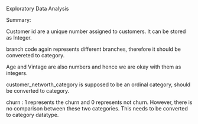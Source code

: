 Exploratory Data Analysis

Summary:

Customer id are a unique number assigned to customers. It can be stored as Integer.

branch code again represents different branches, therefore it should be convereted to category.

Age and Vintage are also numbers and hence we are okay with them as integers.

customer_networth_category is supposed to be an ordinal category, should be converted to category.

churn : 1 represents the churn and 0 represents not churn. However, there is no comparison between these two categories. This needs to be converted to category datatype.

